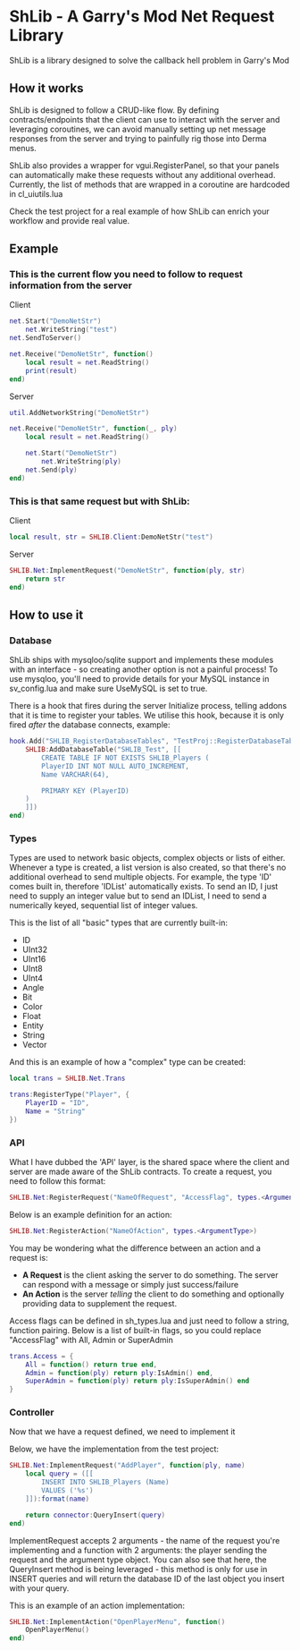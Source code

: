 # ShLib - A Garry's Mod Net Request Library
ShLib is a library designed to solve the callback hell problem in Garry's Mod

## How it works
ShLib is designed to follow a CRUD-like flow. By defining contracts/endpoints that the client can use to interact with the server and leveraging coroutines, we can avoid manually setting up net message responses from the server and trying to painfully rig those into Derma menus.

ShLib also provides a wrapper for vgui.RegisterPanel, so that your panels can automatically make these requests without any additional overhead. Currently, the list of methods that are wrapped in a coroutine are hardcoded in cl_uiutils.lua

Check the test project for a real example of how ShLib can enrich your workflow and provide real value.

## Example
### This is the current flow you need to follow to request information from the server

Client
```lua
net.Start("DemoNetStr")
    net.WriteString("test")
net.SendToServer()

net.Receive("DemoNetStr", function()
    local result = net.ReadString()
    print(result)
end)
```

Server
```lua
util.AddNetworkString("DemoNetStr")

net.Receive("DemoNetStr", function(_, ply)
    local result = net.ReadString()

    net.Start("DemoNetStr")
        net.WriteString(ply)
    net.Send(ply)
end)
```

### This is that same request but with ShLib:

Client
```lua
local result, str = SHLIB.Client:DemoNetStr("test")
```

Server
```lua
SHLIB.Net:ImplementRequest("DemoNetStr", function(ply, str)
    return str
end)
```

## How to use it
### Database
ShLib ships with mysqloo/sqlite support and implements these modules with an interface - so creating another option is not a painful process! To use mysqloo, you'll need to provide details for your MySQL instance in sv_config.lua and make sure UseMySQL is set to true.

There is a hook that fires during the server Initialize process, telling addons that it is time to register your tables. We utilise this hook, because it is only fired _after_ the database connects, example:
```lua
hook.Add("SHLIB_RegisterDatabaseTables", "TestProj::RegisterDatabaseTables", function()
    SHLIB:AddDatabaseTable("SHLIB_Test", [[
        CREATE TABLE IF NOT EXISTS SHLIB_Players (
        PlayerID INT NOT NULL AUTO_INCREMENT,
        Name VARCHAR(64),

        PRIMARY KEY (PlayerID)
    )
    ]])
end)
```

### Types
Types are used to network basic objects, complex objects or lists of either.
Whenever a type is created, a list version is also created, so that there's no additional overhead to send multiple objects. For example, the type 'ID' comes built in, therefore 'IDList' automatically exists. To send an ID, I just need to supply an integer value but to send an IDList, I need to send a numerically keyed, sequential list of integer values.

This is the list of all "basic" types that are currently built-in:
- ID
- UInt32
- UInt16
- UInt8
- UInt4
- Angle
- Bit
- Color
- Float
- Entity
- String
- Vector

And this is an example of how a "complex" type can be created:
```lua
local trans = SHLIB.Net.Trans

trans:RegisterType("Player", {
    PlayerID = "ID",
    Name = "String"
})
```

### API
What I have dubbed the 'API' layer, is the shared space where the client and server are made aware of the ShLib contracts. To create a request, you need to follow this format:
```lua
SHLIB.Net:RegisterRequest("NameOfRequest", "AccessFlag", types.<ArgumentType>, types.<ReturnType>)
```

Below is an example definition for an action:
```lua
SHLIB.Net:RegisterAction("NameOfAction", types.<ArgumentType>)
```

You may be wondering what the difference between an action and a request is:
- **A Request** is the client asking the server to do something. The server can respond with a message or simply just success/failure
- **An Action** is the server _telling_ the client to do something and optionally providing data to supplement the request.

Access flags can be defined in sh_types.lua and just need to follow a string, function pairing. Below is a list of built-in flags, so you could replace "AccessFlag" with All, Admin or SuperAdmin
```lua
trans.Access = {
    All = function() return true end,
    Admin = function(ply) return ply:IsAdmin() end,
    SuperAdmin = function(ply) return ply:IsSuperAdmin() end
}
```

### Controller
Now that we have a request defined, we need to implement it

Below, we have the implementation from the test project:
```lua
SHLIB.Net:ImplementRequest("AddPlayer", function(ply, name)
    local query = ([[
        INSERT INTO SHLIB_Players (Name)
        VALUES ('%s')
    ]]):format(name)

    return connector:QueryInsert(query)
end)
```

ImplementRequest accepts 2 arguments - the name of the request you're implementing and a function with 2 arguments: the player sending the request and the argument type object.
You can also see that here, the QueryInsert method is being leveraged - this method is only for use in INSERT queries and will return the database ID of the last object you insert with your query.

This is an example of an action implementation:
```lua
SHLIB.Net:ImplementAction("OpenPlayerMenu", function()
    OpenPlayerMenu()
end)
```